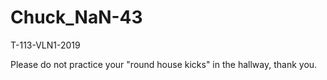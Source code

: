 # Chuck_NaN-43
T-113-VLN1-2019

Please do not practice your "round house kicks" in the hallway, thank you.